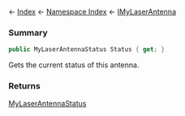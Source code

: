 ← [Index](Api-Index) ← [Namespace Index](Namespace-Index) ← [IMyLaserAntenna](Sandbox.ModAPI.Ingame.IMyLaserAntenna)

### Summary

```csharp
public MyLaserAntennaStatus Status { get; }
```

Gets the current status of this antenna.

### Returns

[MyLaserAntennaStatus](Sandbox.ModAPI.Ingame.MyLaserAntennaStatus)

